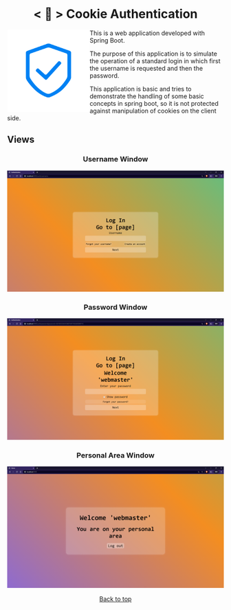 <h1 id="title" align="center">< 🔐 > Cookie Authentication</h1>

<img src="img/Auth-Icon.png" align="left" width="192" alt="Authentication Icon"/>

This is a web application developed with Spring Boot.

The purpose of this application is to simulate the operation of a standard login in which first the username is requested and then the password.

This application is basic and tries to demonstrate the handling of some basic concepts in spring boot, so it is not protected against manipulation of cookies on the client side.

## Views

<h3 id="read" align="center">Username Window</h3>

![Browser Username](img/Browser_Username.png)

<h3 id="read" align="center">Password Window</h3>

![Browser Password](img/Browser_Password.png)

<h3 id="read" align="center">Personal Area Window</h3>

![Personal Area](img/Browser_PersonalArea.png)

<div align="center">
    <a href="#title">Back to top</a>
</div>